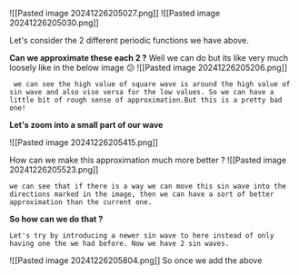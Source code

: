 ![[Pasted image 20241226205027.png]]
![[Pasted image 20241226205030.png]]

Let's consider the 2 different periodic functions we have above.

**Can we approximate these each 2 ?**
Well we can do but its like very much loosely like in the below image 😕
	![[Pasted image 20241226205206.png]]

	 we can see the high value of square wave is around the high value of sin wave and also vise versa for the low values. So we can have a little bit of rough sense of approximation.But this is a pretty bad one!

**Let's zoom into a small part of our wave**

![[Pasted image 20241226205415.png]]

How can we make this approximation much more better ? 
![[Pasted image 20241226205523.png]]
```
we can see that if there is a way we can move this sin wave into the directions marked in the image, then we can have a sort of better approximation than the current one. 

```

**So how can we do that ?**

```
Let's try by introducing a newer sin wave to here instead of only having one the we had before. Now we have 2 sin waves.
```

![[Pasted image 20241226205804.png]]
So once we add the above 